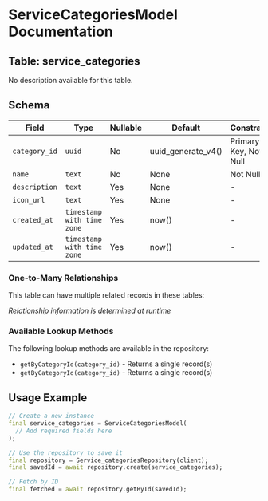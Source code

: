 # ServiceCategoriesModel Documentation

## Table: service_categories

No description available for this table.

## Schema

| Field | Type | Nullable | Default | Constraints |
|-------|------|----------|---------|-------------|
| `category_id` | `uuid` | No | uuid_generate_v4() | Primary Key, Not Null |
| `name` | `text` | No | None | Not Null |
| `description` | `text` | Yes | None | - |
| `icon_url` | `text` | Yes | None | - |
| `created_at` | `timestamp with time zone` | Yes | now() | - |
| `updated_at` | `timestamp with time zone` | Yes | now() | - |

### One-to-Many Relationships

This table can have multiple related records in these tables:

*Relationship information is determined at runtime*


### Available Lookup Methods

The following lookup methods are available in the repository:

- `getByCategoryId(category_id)` - Returns a single record(s)
- `getByCategoryId(category_id)` - Returns a single record(s)


## Usage Example

```dart
// Create a new instance
final service_categories = ServiceCategoriesModel(
  // Add required fields here
);

// Use the repository to save it
final repository = Service_categoriesRepository(client);
final savedId = await repository.create(service_categories);

// Fetch by ID
final fetched = await repository.getById(savedId);
```
